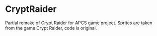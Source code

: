 # CryptRaider
Partial remake of Crypt Raider for APCS game project. Sprites are taken from the game Crypt Raider, code is original.
